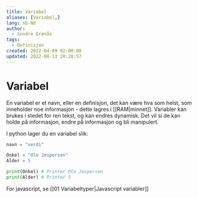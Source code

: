 ```yaml
---
title: Variabel
aliases: [Variabel,]
lang: nb-NO
author:
  - Sondre Grønås
tags:
  - Definisjon
created: 2022-04-09 02:00:00
updated: 2022-08-13 20:28:57
---
```

# Variabel
En variabel er et navn, eller en definisjon, det kan være hva som helst, som inneholder noe informasjon - dette lagres i [[RAM|minnet]]. Variabler kan brukes i stedet for ren tekst, og kan endres dynamisk. Det vil si de kan holde på informasjon, endre på informasjon og bli manipulert.

I python lager du en variabel slik:
```python
navn = "verdi"

Onkel = "Ole Jespersen"
Alder = 5

print(Onkel) # Printer Ole Jespersen
print(Alder) # Printer 5
```

For javascript, se [[01 Variabeltyper|Javascript variabler]]